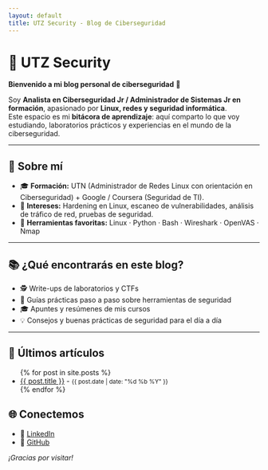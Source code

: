 ```yaml
---
layout: default
title: UTZ Security - Blog de Ciberseguridad
---
```


# 🔐 UTZ Security
**Bienvenido a mi blog personal de ciberseguridad** 👋

Soy **Analista en Ciberseguridad Jr / Administrador de Sistemas Jr en formación**, apasionado por **Linux, redes y seguridad informática**.  
Este espacio es mi **bitácora de aprendizaje**: aquí comparto lo que voy estudiando, laboratorios prácticos y experiencias en el mundo de la ciberseguridad.

---

## 🚀 Sobre mí
- 🎓 **Formación:** UTN (Administrador de Redes Linux con orientación en Ciberseguridad) + Google / Coursera (Seguridad de TI).  
- 🐧 **Intereses:** Hardening en Linux, escaneo de vulnerabilidades, análisis de tráfico de red, pruebas de seguridad.  
- 🔧 **Herramientas favoritas:** Linux · Python · Bash · Wireshark · OpenVAS · Nmap  

---

## 📚 ¿Qué encontrarás en este blog?
- 🕵️ Write-ups de laboratorios y CTFs  
- 🔧 Guías prácticas paso a paso sobre herramientas de seguridad  
- 🎓 Apuntes y resúmenes de mis cursos  
- 💡 Consejos y buenas prácticas de seguridad para el día a día  

---

## 📝 Últimos artículos

<ul>
  {% for post in site.posts %}
    <li>
      <a href="{{ post.url }}">{{ post.title }}</a> - <small>{{ post.date | date: "%d %b %Y" }}</small>
    </li>
  {% endfor %}
</ul>


## 🌐 Conectemos
- 💼 [LinkedIn](https://www.linkedin.com/in/cristian-huscht)  
- 🐙 [GitHub](https://github.com/utz-security)  

*¡Gracias por visitar!*
